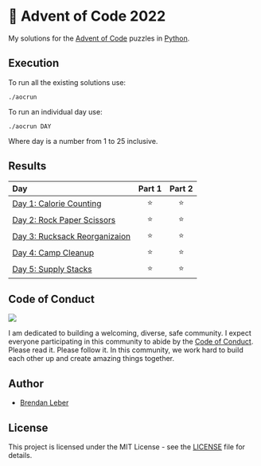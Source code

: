 # :christmas_tree: Advent of Code 2022

My solutions for the [Advent of Code](https://adventofcode.com/) puzzles in [Python](https://www.python.org/).

## Execution

To run all the existing solutions use:

    ./aocrun

To run an individual day use:

    ./aocrun DAY

Where day is a number from 1 to 25 inclusive.

## Results

| Day | Part 1 | Part 2 |
| :--- | :---: | :---: |
| [Day 1: Calorie Counting](https://adventofcode.com/2022/day/1)       | :star: | :star: |
| [Day 2: Rock Paper Scissors](https://adventofcode.com/2022/day/2)    | :star: | :star: |
| [Day 3: Rucksack Reorganizaion](https://adventofcode.com/2022/day/3) | :star: | :star: |
| [Day 4: Camp Cleanup](https://adventofcode.com/2022/day/4)           | :star: | :star: |
| [Day 5: Supply Stacks](https://adventofcode.com/2022/day/5)          | :star: | :star: |

## Code of Conduct

[<img src="https://img.shields.io/badge/Contributor%20Covenant-v1.4%20adopted-ff69b4.svg">](code-of-conduct.md)

I am dedicated to building a welcoming, diverse, safe community.  I expect
everyone participating in this community to abide by the [Code of
Conduct](code-of-conduct.md).  Please read it.  Please follow it.  In this
community, we work hard to build each other up and create amazing things
together.

## Author

- [Brendan Leber](https://github.com/BrendanLeber)

## License

This project is licensed under the MIT License - see the [LICENSE](LICENSE) file for details.
